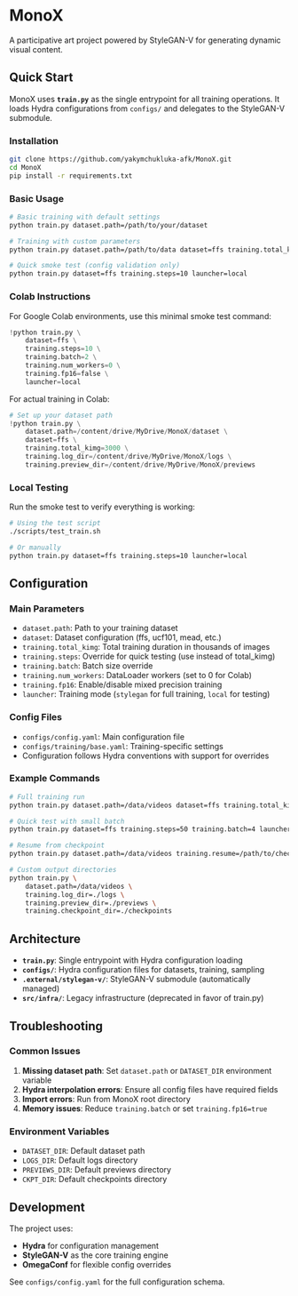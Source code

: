 # MonoX

A participative art project powered by StyleGAN-V for generating dynamic visual content.

## Quick Start

MonoX uses **`train.py`** as the single entrypoint for all training operations. It loads Hydra configurations from `configs/` and delegates to the StyleGAN-V submodule.

### Installation

```bash
git clone https://github.com/yakymchukluka-afk/MonoX.git
cd MonoX
pip install -r requirements.txt
```

### Basic Usage

```bash
# Basic training with default settings
python train.py dataset.path=/path/to/your/dataset

# Training with custom parameters
python train.py dataset.path=/path/to/data dataset=ffs training.total_kimg=3000

# Quick smoke test (config validation only)
python train.py dataset=ffs training.steps=10 launcher=local
```

### Colab Instructions

For Google Colab environments, use this minimal smoke test command:

```python
!python train.py \
    dataset=ffs \
    training.steps=10 \
    training.batch=2 \
    training.num_workers=0 \
    training.fp16=false \
    launcher=local
```

For actual training in Colab:

```python
# Set up your dataset path
!python train.py \
    dataset.path=/content/drive/MyDrive/MonoX/dataset \
    dataset=ffs \
    training.total_kimg=3000 \
    training.log_dir=/content/drive/MyDrive/MonoX/logs \
    training.preview_dir=/content/drive/MyDrive/MonoX/previews
```

### Local Testing

Run the smoke test to verify everything is working:

```bash
# Using the test script
./scripts/test_train.sh

# Or manually
python train.py dataset=ffs training.steps=10 launcher=local
```

## Configuration

### Main Parameters

- `dataset.path`: Path to your training dataset
- `dataset`: Dataset configuration (ffs, ucf101, mead, etc.)
- `training.total_kimg`: Total training duration in thousands of images
- `training.steps`: Override for quick testing (use instead of total_kimg)
- `training.batch`: Batch size override
- `training.num_workers`: DataLoader workers (set to 0 for Colab)
- `training.fp16`: Enable/disable mixed precision training
- `launcher`: Training mode (`stylegan` for full training, `local` for testing)

### Config Files

- `configs/config.yaml`: Main configuration file
- `configs/training/base.yaml`: Training-specific settings
- Configuration follows Hydra conventions with support for overrides

### Example Commands

```bash
# Full training run
python train.py dataset.path=/data/videos dataset=ffs training.total_kimg=5000

# Quick test with small batch
python train.py dataset=ffs training.steps=50 training.batch=4 launcher=local

# Resume from checkpoint
python train.py dataset.path=/data/videos training.resume=/path/to/checkpoint.pkl

# Custom output directories
python train.py \
    dataset.path=/data/videos \
    training.log_dir=./logs \
    training.preview_dir=./previews \
    training.checkpoint_dir=./checkpoints
```

## Architecture

- **`train.py`**: Single entrypoint with Hydra configuration loading
- **`configs/`**: Hydra configuration files for datasets, training, sampling
- **`.external/stylegan-v/`**: StyleGAN-V submodule (automatically managed)
- **`src/infra/`**: Legacy infrastructure (deprecated in favor of train.py)

## Troubleshooting

### Common Issues

1. **Missing dataset path**: Set `dataset.path` or `DATASET_DIR` environment variable
2. **Hydra interpolation errors**: Ensure all config files have required fields
3. **Import errors**: Run from MonoX root directory
4. **Memory issues**: Reduce `training.batch` or set `training.fp16=true`

### Environment Variables

- `DATASET_DIR`: Default dataset path
- `LOGS_DIR`: Default logs directory
- `PREVIEWS_DIR`: Default previews directory
- `CKPT_DIR`: Default checkpoints directory

## Development

The project uses:
- **Hydra** for configuration management
- **StyleGAN-V** as the core training engine
- **OmegaConf** for flexible config overrides

See `configs/config.yaml` for the full configuration schema.
